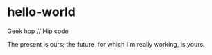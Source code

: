 # hello-world
Geek hop // Hip code

The present is ours; the future, for which I'm really working, is yours.
